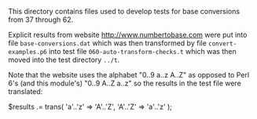 This directory contains files used to develop tests for base
conversions from 37 through 62.

Explicit results from website <http://www.numbertobase.com> were put
into file `base-conversions.dat` which was then transformed by file
`convert-examples.p6` into test file `060-auto-transform-checks.t`
which was then moved into the test directory `../t`.


Note that the website uses the alphabet "0..9 a..z A..Z" as opposed to
Perl 6's (and this module's) "0..9 A..Z a..z" so the results in the
test file were translated:

   $results .= trans( 'a'..'z' => 'A'..'Z', 'A'..'Z' => 'a'..'z' );

